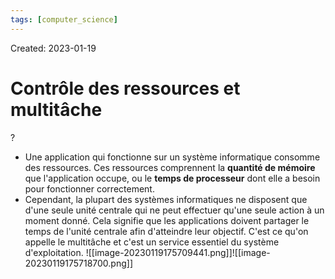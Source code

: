 ```yaml
---
tags: [computer_science] 
---
```

Created: 2023-01-19

# Contrôle des ressources et multitâche
?
- Une application qui fonctionne sur un système informatique consomme des ressources. Ces ressources comprennent la **quantité de mémoire** que l'application occupe, ou le **temps de processeur** dont elle a besoin pour fonctionner correctement.
- Cependant, la plupart des systèmes informatiques ne disposent que d'une seule unité centrale qui ne peut effectuer qu'une seule action à un moment donné. Cela signifie que les applications doivent partager le temps de l'unité centrale afin d'atteindre leur objectif. C'est ce qu'on appelle le multitâche et c'est un service essentiel du système d'exploitation. ![[image-20230119175709441.png]]![[image-20230119175718700.png]]
<!--SR:!2023-02-15,7,250-->

